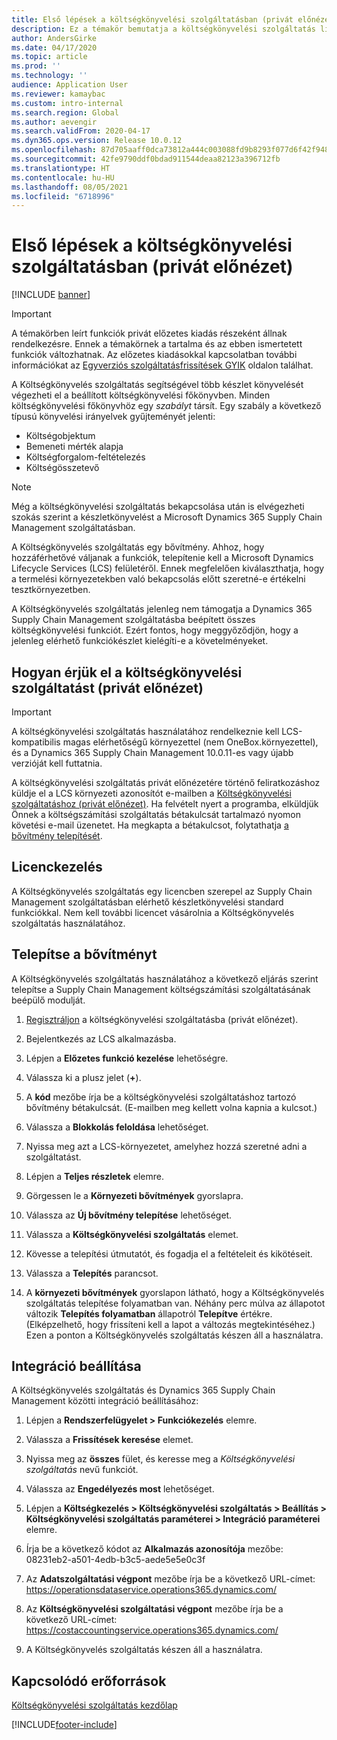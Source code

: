 ```yaml
---
title: Első lépések a költségkönyvelési szolgáltatásban (privát előnézet)
description: Ez a témakör bemutatja a költségkönyvelési szolgáltatás licencelési adatait és telepítési útmutatását.
author: AndersGirke
ms.date: 04/17/2020
ms.topic: article
ms.prod: ''
ms.technology: ''
audience: Application User
ms.reviewer: kamaybac
ms.custom: intro-internal
ms.search.region: Global
ms.author: aevengir
ms.search.validFrom: 2020-04-17
ms.dyn365.ops.version: Release 10.0.12
ms.openlocfilehash: 87d705aaff0dca73812a444c003088fd9b8293f077d6f42f94812631f0887a54
ms.sourcegitcommit: 42fe9790ddf0bdad911544deaa82123a396712fb
ms.translationtype: HT
ms.contentlocale: hu-HU
ms.lasthandoff: 08/05/2021
ms.locfileid: "6718996"
---
```

# <a name="get-started-with-the-cost-accounting-service-private-preview"></a>Első lépések a költségkönyvelési szolgáltatásban (privát előnézet)

[!INCLUDE [banner](../includes/banner.md)]

> [!IMPORTANT]
> A témakörben leírt funkciók privát előzetes kiadás részeként állnak rendelkezésre. Ennek a témakörnek a tartalma és az ebben ismertetett funkciók változhatnak. Az előzetes kiadásokkal kapcsolatban további információkat az [Egyverziós szolgáltatásfrissítések GYIK](../../fin-ops-core/fin-ops/get-started/one-version.md) oldalon találhat.

A Költségkönyvelés szolgáltatás segítségével több készlet könyvelését végezheti el a beállított költségkönyvelési főkönyvben. Minden költségkönyvelési főkönyvhöz egy *szabályt* társít. Egy szabály a következő típusú könyvelési irányelvek gyűjteményét jelenti:

- Költségobjektum
- Bemeneti mérték alapja
- Költségforgalom-feltételezés
- Költségösszetevő

> [!NOTE]
> Még a költségkönyvelési szolgáltatás bekapcsolása után is elvégezheti szokás szerint a készletkönyvelést a Microsoft Dynamics 365 Supply Chain Management szolgáltatásban.

A Költségkönyvelés szolgáltatás egy bővítmény. Ahhoz, hogy hozzáférhetővé váljanak a funkciók, telepítenie kell a Microsoft Dynamics Lifecycle Services (LCS) felületéről. Ennek megfelelően kiválaszthatja, hogy a termelési környezetekben való bekapcsolás előtt szeretné-e értékelni tesztkörnyezetben.

A Költségkönyvelés szolgáltatás jelenleg nem támogatja a Dynamics 365 Supply Chain Management szolgáltatásba beépített összes költségkönyvelési funkciót. Ezért fontos, hogy meggyőződjön, hogy a jelenleg elérhető funkciókészlet kielégíti-e a követelményeket.

## <a name="how-to-get-the-cost-accounting-service-private-preview"></a><a name="sign-up"></a>Hogyan érjük el a költségkönyvelési szolgáltatást (privát előnézet)

> [!IMPORTANT]
> A költségkönyvelési szolgáltatás használatához rendelkeznie kell LCS-kompatibilis magas elérhetőségű környezettel (nem OneBox.környezettel), és a Dynamics 365 Supply Chain Management 10.0.11-es vagy újabb verzióját kell futtatnia.

A költségkönyvelési szolgáltatás privát előnézetére történő feliratkozáshoz küldje el a LCS környezeti azonosítót e-mailben a [Költségkönyvelési szolgáltatáshoz (privát előnézet)](mailto:aevengir@microsoft.com?subject=Cost%20accounting%20service%20%28private%20preview%29). Ha felvételt nyert a programba, elküldjük Önnek a költségszámítási szolgáltatás bétakulcsát tartalmazó nyomon követési e-mail üzenetet. Ha megkapta a bétakulcsot, folytathatja [a bővítmény telepítését](#install).

## <a name="licensing"></a>Licenckezelés

A Költségkönyvelés szolgáltatás egy licencben szerepel az Supply Chain Management szolgáltatásban elérhető készletkönyvelési standard funkciókkal. Nem kell további licencet vásárolnia a Költségkönyvelés szolgáltatás használatához.

## <a name="install-the-add-in"></a><a name="install"></a>Telepítse a bővítményt

A Költségkönyvelés szolgáltatás használatához a következő eljárás szerint telepítse a Supply Chain Management költségszámítási szolgáltatásának beépülő modulját.

1. [Regisztráljon](#sign-up) a költségkönyvelési szolgáltatásba (privát előnézet).

1. Bejelentkezés az LCS alkalmazásba.

1. Lépjen a **Előzetes funkció kezelése** lehetőségre.

1. Válassza ki a plusz jelet (**+**).

1. A **kód** mezőbe írja be a költségkönyvelési szolgáltatáshoz tartozó bővítmény bétakulcsát. (E-mailben meg kellett volna kapnia a kulcsot.)

1. Válassza a **Blokkolás feloldása** lehetőséget.

1. Nyissa meg azt a LCS-környezetet, amelyhez hozzá szeretné adni a szolgáltatást.

1. Lépjen a **Teljes részletek** elemre.

1. Görgessen le a **Környezeti bővítmények** gyorslapra.

1. Válassza az **Új bővítmény telepítése** lehetőséget.

1. Válassza a **Költségkönyvelési szolgáltatás** elemet.

1. Kövesse a telepítési útmutatót, és fogadja el a feltételeit és kikötéseit.

1. Válassza a **Telepítés** parancsot.

1. A **környezeti bővítmények** gyorslapon látható, hogy a Költségkönyvelés szolgáltatás telepítése folyamatban van. Néhány perc múlva az állapotot változik **Telepítés folyamatban** állapotról **Telepítve** értékre. (Elképzelhető, hogy frissíteni kell a lapot a változás megtekintéséhez.) Ezen a ponton a Költségkönyvelés szolgáltatás készen áll a használatra.

## <a name="set-up-the-integration"></a>Integráció beállítása

A Költségkönyvelés szolgáltatás és Dynamics 365 Supply Chain Management közötti integráció beállításához:

1. Lépjen a **Rendszerfelügyelet > Funkciókezelés** elemre.

1. Válassza a **Frissítések keresése** elemet.

1. Nyissa meg az **összes** fület, és keresse meg a *Költségkönyvelési szolgáltatás* nevű funkciót.

1. Válassza az **Engedélyezés most** lehetőséget.

1. Lépjen a **Költségkezelés > Költségkönyvelési szolgáltatás > Beállítás > Költségkönyvelési szolgáltatás paraméterei > Integráció paraméterei** elemre.

1. Írja be a következő kódot az **Alkalmazás azonosítója** mezőbe:<br> 08231eb2-a501-4edb-b3c5-aede5e5e0c3f

1. Az **Adatszolgáltatási végpont** mezőbe írja be a következő URL-címet:<br>https://operationsdataservice.operations365.dynamics.com/

1. Az **Költségkönyvelési szolgáltatási végpont** mezőbe írja be a következő URL-címet:<br>https://costaccountingservice.operations365.dynamics.com/

1. A Költségkönyvelés szolgáltatás készen áll a használatra.

## <a name="related-resources"></a>Kapcsolódó erőforrások

[Költségkönyvelési szolgáltatás kezdőlap](cost-accounting-service-home.md)


[!INCLUDE[footer-include](../../includes/footer-banner.md)]